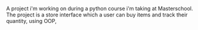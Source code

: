 A project i'm working on during a python course i'm taking at Masterschool.
The project is a store interface which a user can buy items and track their quantity, using OOP,
